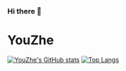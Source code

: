 ### Hi there 👋

<!--
**a40693651/a40693651** is a ✨ _special_ ✨ repository because its `README.md` (this file) appears on your GitHub profile.

Here are some ideas to get you started:

- 🔭 I’m currently working on ...
- 🌱 I’m currently learning ...
- 👯 I’m looking to collaborate on ...
- 🤔 I’m looking for help with ...
- 💬 Ask me about ...
- 📫 How to reach me: ...
- 😄 Pronouns: ...
- ⚡ Fun fact: ...
-->
# YouZhe

[![YouZhe's GitHub stats](https://github-readme-stats.vercel.app/api?username=a40693651&theme=gotham)](https://github.com/a40693651)
[![Top Langs](https://github-readme-stats.vercel.app/api/top-langs/?username=a40693651&layout=compact&theme=gotham)](https://github.com/a40693651)
